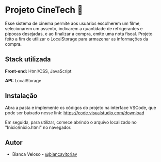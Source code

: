 # Projeto CineTech 🍿

Esse sistema de cinema permite aos usuários escolherem um filme, selecionarem um assento, indicarem a quantidade de refrigerantes e pipocas desejadas, e ao finalizar a compra, emite uma nota fiscal. Projeto feito a fim de utilizar o LocalStorage para armazenar as informações da compra.


## Stack utilizada

**Front-end:** Html/CSS, JavaScript

**API:** LocalStorage
## Instalação 

Abra a pasta e implemente os códigos do projeto na interface VSCode, que pode ser baixado nesse link: https://code.visualstudio.com/download

Em seguida, para utilizar, comece abrindo o arquivo localizado no "Inicio/inicio.html" no navegador.
    
## Autor

- Bianca Veloso - [@biancavitoriav](https://github.com/Biancavitoriav)

